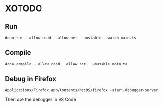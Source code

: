 # XOTODO

## Run

```
deno run --allow-read --allow-net --unstable --watch main.ts
```

## Compile
```
deno compile --allow-read --allow-net --unstable main.ts
```

## Debug in Firefox

``` 
Applications/Firefox.app/Contents/MacOS/firefox -start-debugger-server
```
Then use the debugger in VS Code